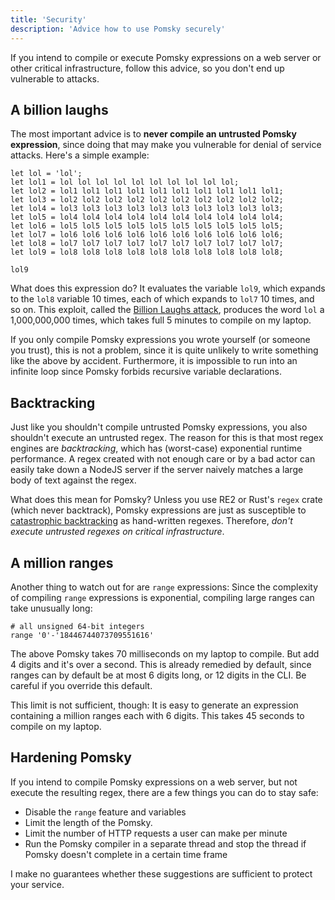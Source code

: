 ```yaml
---
title: 'Security'
description: 'Advice how to use Pomsky securely'
---
```


If you intend to compile or execute Pomsky expressions on a web server or other critical
infrastructure, follow this advice, so you don't end up vulnerable to attacks.

## A billion laughs

The most important advice is to **never compile an untrusted Pomsky expression**, since doing that
may make you vulnerable for denial of service attacks. Here's a simple example:

```pomsky
let lol = 'lol';
let lol1 = lol lol lol lol lol lol lol lol lol lol;
let lol2 = lol1 lol1 lol1 lol1 lol1 lol1 lol1 lol1 lol1 lol1;
let lol3 = lol2 lol2 lol2 lol2 lol2 lol2 lol2 lol2 lol2 lol2;
let lol4 = lol3 lol3 lol3 lol3 lol3 lol3 lol3 lol3 lol3 lol3;
let lol5 = lol4 lol4 lol4 lol4 lol4 lol4 lol4 lol4 lol4 lol4;
let lol6 = lol5 lol5 lol5 lol5 lol5 lol5 lol5 lol5 lol5 lol5;
let lol7 = lol6 lol6 lol6 lol6 lol6 lol6 lol6 lol6 lol6 lol6;
let lol8 = lol7 lol7 lol7 lol7 lol7 lol7 lol7 lol7 lol7 lol7;
let lol9 = lol8 lol8 lol8 lol8 lol8 lol8 lol8 lol8 lol8 lol8;

lol9
```

What does this expression do? It evaluates the variable `lol9`, which expands to the `lol8` variable
10 times, each of which expands to `lol7` 10 times, and so on. This exploit, called the
[Billion Laughs attack](https://en.wikipedia.org/wiki/Billion_laughs_attack), produces the word
`lol` a 1,000,000,000 times, which takes full 5 minutes to compile on my laptop.

If you only compile Pomsky expressions you wrote yourself (or someone you trust), this is not a
problem, since it is quite unlikely to write something like the above by accident. Furthermore, it
is impossible to run into an infinite loop since Pomsky forbids recursive variable declarations.

## Backtracking

Just like you shouldn't compile untrusted Pomsky expressions, you also shouldn't execute an untrusted
regex. The reason for this is that most regex engines are _backtracking_, which has (worst-case)
exponential runtime performance. A regex created with not enough care or by a bad actor can easily
take down a NodeJS server if the server naively matches a large body of text against the regex.

What does this mean for Pomsky? Unless you use RE2 or Rust's `regex` crate (which never backtrack),
Pomsky expressions are just as susceptible to
[catastrophic backtracking](https://www.regular-expressions.info/catastrophic.html) as hand-written
regexes. Therefore, _don't execute untrusted regexes on critical infrastructure_.

## A million ranges

Another thing to watch out for are `range` expressions: Since the complexity of compiling `range`
expressions is exponential, compiling large ranges can take unusually long:

```pomsky
# all unsigned 64-bit integers
range '0'-'18446744073709551616'
```

The above Pomsky takes 70 milliseconds on my laptop to compile. But add 4 digits and it's over a
second. This is already remedied by default, since ranges can by default be at most 6 digits long,
or 12 digits in the CLI. Be careful if you override this default.

This limit is not sufficient, though: It is easy to generate an expression containing a million
ranges each with 6 digits. This takes 45 seconds to compile on my laptop.

## Hardening Pomsky

If you intend to compile Pomsky expressions on a web server, but not execute the resulting regex,
there are a few things you can do to stay safe:

- Disable the `range` feature and variables
- Limit the length of the Pomsky.
- Limit the number of HTTP requests a user can make per minute
- Run the Pomsky compiler in a separate thread and stop the thread if Pomsky doesn't complete
  in a certain time frame

I make no guarantees whether these suggestions are sufficient to protect your service.
